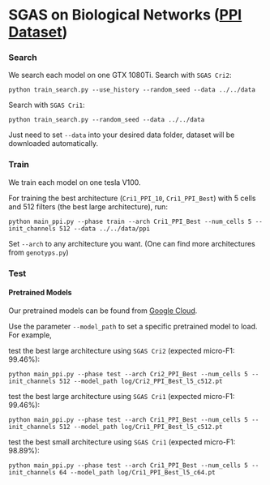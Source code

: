 # SGAS on Biological Networks ([PPI Dataset](https://arxiv.org/abs/1707.04638)) 
### Search 
We search each model on one GTX 1080Ti.
Search with `SGAS Cri2`:   
``` 
python train_search.py --use_history --random_seed --data ../../data
```
Search with `SGAS Cri1`:   
``` 
python train_search.py --random_seed --data ../../data
```
Just need to set `--data` into your desired data folder, dataset will be downloaded automatically.

### Train
We train each model on one tesla V100.

For training the best architecture (`Cri1_PPI_10`, `Cri1_PPI_Best`) with 5 cells and 512 filters (the best large architecture), run:
``` 
python main_ppi.py --phase train --arch Cri1_PPI_Best --num_cells 5 --init_channels 512 --data ../../data/ppi
```
Set `--arch` to any architecture you want. (One can find more architectures from `genotyps.py`) 

### Test
#### Pretrained Models

Our pretrained models can be found from [Google Cloud](https://drive.google.com/drive/folders/1sjLfOpYUYyBSI14G8-vFScZPRaZCXart?usp=sharing).

Use the parameter `--model_path` to set a specific pretrained model to load. For example,  

test the best large architecture using `SGAS Cri2` (expected micro-F1: 99.46%): 
```
python main_ppi.py --phase test --arch Cri2_PPI_Best --num_cells 5 --init_channels 512 --model_path log/Cri2_PPI_Best_l5_c512.pt
```

test the best large architecture using `SGAS Cri1` (expected micro-F1: 99.46%): 
```
python main_ppi.py --phase test --arch Cri1_PPI_Best --num_cells 5 --init_channels 512 --model_path log/Cri1_PPI_Best_l5_c512.pt
```

test the best small architecture using `SGAS Cri1` (expected micro-F1: 98.89%): 
```
python main_ppi.py --phase test --arch Cri1_PPI_Best --num_cells 5 --init_channels 64 --model_path log/Cri1_PPI_Best_l5_c64.pt
```

